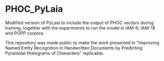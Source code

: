 # PHOC_PyLaia
Modified version of PyLaia to include the output of PHOC vectors during training, together with the experiments to run the model in IAM-6, IAM-18 and POPP corpora.

This repository was made public to make the work presented in "Improving Named Entity Recognition in Handwritten Documents by Predicting Pyramidal Histograms of Characters" replicable.
